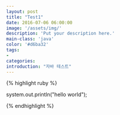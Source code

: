 ```yaml
---
layout: post
title: "Test1"
date: 2016-07-06 06:00:00
image: '/assets/img/'
description: 'Put your description here.'
main-class: 'java'
color: '#d6ba32'
tags:
- 
categories:
introduction: "자바 테스트"
---
```




{% highlight ruby %}


system.out.println("hello world");

{% endhighlight %}


